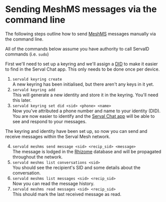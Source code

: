 # Sending MeshMS messages via the command line
The following steps outline how to send [MeshMS](http://developer.servalproject.org/dokuwiki/doku.php?id=content:tech:meshms) messages manually via the command line.

All of the commands below assume you have authority to call ServalD commands (i.e. `sudo`)

First we'll need to set up a keyring and we'll assign a [DID](https://github.com/servalproject/serval-dna/blob/development/doc/REST-API-Keyring.md#did) to make it easier to find in the Serval Chat app. This only needs to be done once per device.

1. `servald keyring create`  
   A new keyring has been initialised, but there aren't any keys in it yet.
2. `servald keyring add`  
   This will generate a new identity and store it in the keyring. You'll need this later.
3. `servald keyring set did <sid> <phone> <name>`  
   Now you've attributed a phone number and name to your identity (DID). You are now easier to identify and the [Serval Chat app](http://developer.servalproject.org/dokuwiki/doku.php?id=content%3Aservalchat%3Amain_page) will be able to see and respond to your messages.

The keyring and identity have been set up, so now you can send and receive messages within the Serval Mesh network.

4. `servald meshms send message <sid> <recip_sid> <message>`  
   The message is lodged in the [Rhizome](http://developer.servalproject.org/dokuwiki/doku.php?id=content:tech:rhizome) database and will be propagated throughout the network.
5. `servald meshms list conversations <sid>`  
   You should see the recipient's SID and some details about the conversation.
6. `servald meshms list messages <sid> <recip_sid>`  
   Now you can read the message history.
7. `servald meshms read messages <sid> <recip_sid>`  
   This should mark the last received message as read.
